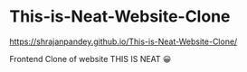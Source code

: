 # This-is-Neat-Website-Clone

https://shrajanpandey.github.io/This-is-Neat-Website-Clone/

Frontend Clone of website THIS IS NEAT 😀
